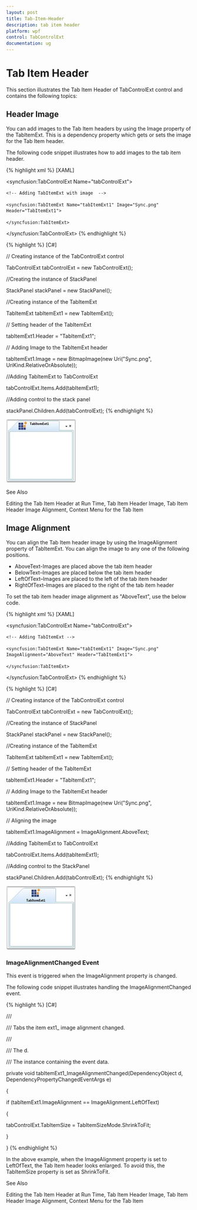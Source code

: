 ```yaml
---
layout: post
title: Tab-Item-Header
description: tab item header
platform: wpf
control: TabControlExt
documentation: ug
---
```


# Tab Item Header

This section illustrates the Tab Item Header of TabControlExt control and contains the following topics:

## Header Image

You can add images to the Tab Item headers by using the Image property of the TabItemExt. This is a dependency property which gets or sets the image for the Tab Item header. 

The following code snippet illustrates how to add images to the tab item header.


{% highlight xml %}
[XAML]



<!-- Adding TabcontrolExt  -->

<syncfusion:TabControlExt Name="tabControlExt">



    <!-- Adding TabItemExt with image  -->

    <syncfusion:TabItemExt Name="tabItemExt1" Image="Sync.png" Header="TabItemExt1">

    </syncfusion:TabItemExt>

</syncfusion:TabControlExt>
{% endhighlight %}

{% highlight  %}
[C#]



// Creating instance of the TabControlExt control

TabControlExt tabControlExt = new TabControlExt();



//Creating the instance of StackPanel

StackPanel stackPanel = new StackPanel();



//Creating instance of the TabItemExt 

TabItemExt tabItemExt1 = new TabItemExt();



// Setting header of the TabItemExt

tabItemExt1.Header = "TabItemExt1";



// Adding Image to the TabItemExt header

tabItemExt1.Image = new BitmapImage(new Uri("Sync.png", UriKind.RelativeOrAbsolute)); 



//Adding TabItemExt to TabControlExt

tabControlExt.Items.Add(tabItemExt1);    



//Adding control to the stack panel

stackPanel.Children.Add(tabControlExt);
{% endhighlight %}


![](Tab-Item-Header_images/Tab-Item-Header_img1.jpeg)


See Also

Editing the Tab Item Header at Run Time, Tab Item Header Image, Tab Item Header Image Alignment, Context Menu for the Tab Item

## Image Alignment

You can align the Tab Item header image by using the ImageAlignment property of TabItemExt. You can align the image to any one of the following positions.

* AboveText-Images are placed above the tab item header
* BelowText–Images are placed below the tab item header
* LeftOfText–Images are placed to the left of the tab item header
* RightOfText–Images are placed to the right of the tab item header



To set the tab item header image alignment as "AboveText", use the below code.


{% highlight xml %}
[XAML]



<!-- Adding TabControlExt  -->

<syncfusion:TabControlExt Name="tabControlExt">



    <!-- Adding TabItemExt -->

    <syncfusion:TabItemExt Name="tabItemExt1" Image="Sync.png" ImageAlignment="AboveText" Header="TabItemExt1">

    </syncfusion:TabItemExt>

</syncfusion:TabControlExt>
{% endhighlight %}

{% highlight  %}
[C#]



// Creating instance of the TabControlExt control

TabControlExt tabControlExt = new TabControlExt();



//Creating the instance of StackPanel

StackPanel stackPanel = new StackPanel();



//Creating instance of the TabItemExt 

TabItemExt tabItemExt1 = new TabItemExt();



// Setting header of the TabItemExt

tabItemExt1.Header = "TabItemExt1";



// Adding Image to the TabItemExt header

tabItemExt1.Image = new BitmapImage(new Uri("Sync.png", UriKind.RelativeOrAbsolute)); 



// Aligning the image

tabItemExt1.ImageAlignment = ImageAlignment.AboveText;    



//Adding TabItemExt to TabControlExt

tabControlExt.Items.Add(tabItemExt1);    



//Adding control to the StackPanel

stackPanel.Children.Add(tabControlExt);
{% endhighlight %}




![](Tab-Item-Header_images/Tab-Item-Header_img2.jpeg)





### ImageAlignmentChanged Event

This event is triggered when the ImageAlignment property is changed.

The following code snippet illustrates handling the ImageAlignmentChanged event.


{% highlight  %}
[C#]



/// <summary>

/// Tabs the item ext1_ image alignment changed.

/// </summary>

/// <param name="d">The d.</param>

/// <param name="e">The <see cref="System.Windows.DependencyPropertyChangedEventArgs"/> instance containing the event data.</param>

private void tabItemExt1_ImageAlignmentChanged(DependencyObject d, DependencyPropertyChangedEventArgs e)

{

if (tabItemExt1.ImageAlignment == ImageAlignment.LeftOfText)

{

tabControlExt.TabItemSize = TabItemSizeMode.ShrinkToFit;

}

}
{% endhighlight %}


In the above example, when the ImageAlignment property is set to LeftOfText, the Tab Item header looks enlarged. To avoid this, the TabItemSize property is set as ShrinkToFit.

See Also

Editing the Tab Item Header at Run Time, Tab Item Header Image, Tab Item Header Image Alignment, Context Menu for the Tab Item


